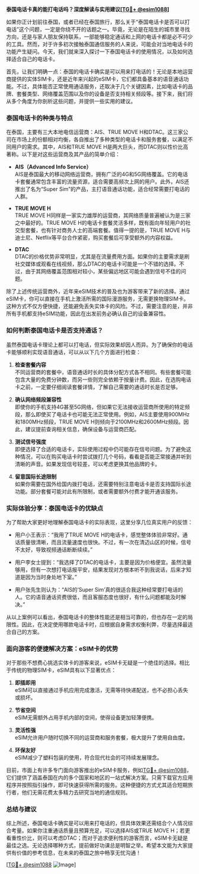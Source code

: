 **泰国电话卡真的能打电话吗？深度解读与实用建议[[TG💪+ @esim1088](https://t.me/s/esim1088)]**

如果你正计划前往泰国，或者已经在泰国旅行，那么关于“泰国电话卡是否可以打电话”这个问题，一定是你绕不开的话题之一。毕竟，无论是在陌生的城市里寻找方向，还是与家人朋友保持联系，一部能够稳定通话和上网的电话卡都是必不可少的工具。然而，对于许多初次接触泰国通信服务的人来说，可能会对当地电话卡的功能产生疑问。今天，我们就来深入探讨一下泰国电话卡的使用情况，以及如何选择适合自己的电话卡。

首先，让我们明确一点：泰国的电话卡确实是可以用来打电话的！无论是本地运营商提供的实体SIM卡，还是近年来兴起的eSIM卡，它们都具备基本的语音通话功能。不过，具体能否正常使用通话服务，还取决于几个关键因素，比如电话卡的品牌、套餐类型、网络覆盖范围以及你的设备是否支持相关频段等。接下来，我们将从多个角度为你剖析这些问题，并提供一些实用的建议。

### 泰国电话卡的种类与特点

在泰国，主要有三大本地电信运营商：AIS、TRUE MOVE H和DTAC。这三家公司在市场上的份额相对均衡，各自推出了多种类型的电话卡和服务套餐，以满足不同用户的需求。其中，AIS和TRUE MOVE H是两大巨头，而DTAC则以性价比高著称。以下是对这些运营商及其产品的简单介绍：

- **AIS（Advanced Info Service）**  
  AIS是泰国最大的移动网络运营商，拥有广泛的4G和5G网络覆盖。它的电话卡套餐通常包含丰富的流量资源，适合需要高频次上网的用户。此外，AIS还推出了名为“Super Sim”的产品，主打语音通话功能，适合经常需要打电话的人群。
  
- **TRUE MOVE H**  
  TRUE MOVE H同样是一家实力雄厚的运营商，其网络质量普遍被认为是三家之中最好的。TRUE MOVE H的电话卡套餐灵活多样，既有面向年轻用户的社交型套餐，也有针对商务人士的高端套餐。值得一提的是，TRUE MOVE H与迪士尼、Netflix等平台合作紧密，购买套餐后可享受额外的内容权益。

- **DTAC**  
  DTAC的价格优势非常明显，尤其是在流量费用方面。如果你的主要需求是刷社交媒体或观看在线视频，那么DTAC的电话卡可能是一个不错的选择。不过，由于其网络覆盖范围相对较小，某些偏远地区可能会遇到信号不佳的问题。

除了上述传统运营商外，近年来eSIM技术的普及也为游客带来了新的选择。通过eSIM卡，你可以直接在手机上激活所需的国际漫游服务，无需更换物理SIM卡。这种方式不仅方便快捷，还能避免丢失实体卡的风险。不过，需要注意的是，并非所有手机都支持eSIM功能，因此在出发前务必确认自己的设备兼容性。

### 如何判断泰国电话卡是否支持通话？

虽然泰国电话卡理论上都可以打电话，但实际效果却因人而异。为了确保你的电话卡能够顺利实现语音通话，可以从以下几个方面进行检查：

1. **检查套餐内容**  
   不同运营商的套餐中，语音通话时长的具体分配方式各不相同。有些套餐可能包含大量的免费分钟数，而另一些则完全依赖于按量计费。因此，在选购电话卡之前，一定要仔细阅读套餐详情，了解自己需要的通话时长是否足够。

2. **确认网络频段兼容性**  
   即使你的手机支持4G甚至5G网络，但如果它无法接收运营商所使用的特定频段，那么即使买了电话卡也可能无法正常使用。例如，AIS主要使用900MHz和1800MHz频段，TRUE MOVE H则倾向于2100MHz和2600MHz频段。因此，建议提前查询相关信息，确保设备与运营商匹配。

3. **测试信号强度**  
   即便选择了合适的电话卡，实际使用过程中仍可能存在信号问题。为了避免这种情况，可以在购买电话卡时尝试拨打几个号码，看看是否能正常接通并听到清晰的声音。如果发现信号较差，可以考虑更换其他品牌的卡。

4. **留意国际长途限制**  
   如果你需要在国外给国内拨打电话，还需要特别注意电话卡是否支持国际长途功能。部分套餐可能对此有所限制，或者需要额外付费才能开通该服务。

### 实际体验分享：泰国电话卡的优缺点

为了帮助大家更好地理解泰国电话卡的实际表现，这里分享几位真实用户的反馈：

- 用户小王表示：“我用了TRUE MOVE H的电话卡，感觉整体体验非常好。通话质量很清晰，而且流量速度也很快。不过，有一次在清迈山区的时候，信号不太好，导致视频通话断断续续。”

- 用户李女士提到：“我选择了DTAC的电话卡，主要是因为价格便宜。虽然流量够用，但有一次想打电话报平安，结果发现对方根本听不到我说话，后来才知道是因为当时身处地下室。”

- 用户张先生则认为：“AIS的‘Super Sim’真的很适合我这种经常要打电话的人。它的语音通话资费很低，而且客服态度也很好，有什么问题都能及时解决。”

从以上案例可以看出，泰国电话卡的整体性能还是相当可靠的，但也存在一定的局限性。因此，在决定使用哪款电话卡时，应根据自身需求权衡利弊，尽量选择最适合自己的方案。

### 面向游客的便捷解决方案：eSIM卡的优势

对于那些不想费心挑选实体卡的游客来说，eSIM卡无疑是一个绝佳的选择。相比于传统的物理SIM卡，eSIM具有以下显著优点：

1. **即插即用**  
   eSIM可以直接通过手机应用完成激活，无需等待快递配送，也不必担心丢失或损坏。

2. **节省空间**  
   eSIM无需额外占用手机内部的空间，使得设备更加轻薄便携。

3. **灵活性强**  
   eSIM允许用户随时切换不同的运营商和服务套餐，极大提升了使用自由度。

4. **环保友好**  
   eSIM减少了塑料包装的使用，符合现代社会的可持续发展理念。

目前，市面上有许多专门面向游客推出的eSIM卡服务，例如[TG💪+ @esim1088](https://t.me/s/esim1088)，它们提供了涵盖泰国在内的多个国家和地区的一站式解决方案。只需下载官方应用程序并按照指引操作，即可快速获得所需的服务。这种便捷的方式尤其适合短期旅行者，他们无需花费太多精力去研究当地的通信规则。

### 总结与建议

综上所述，泰国电话卡确实是可以用来打电话的，但具体效果还需结合个人情况综合考量。如果你注重通话质量且预算充足，可以选择AIS或TRUE MOVE H；若更看重性价比，则可以考虑DTAC；而对于追求便利性的游客而言，eSIM卡无疑是最佳之选。无论选择哪种方式，提前做好功课总是明智之举。希望本文能为大家提供有价值的参考信息，在未来的泰国之旅中畅享无忧沟通！

[[TG💪+ @esim1088](https://t.me/s/esim1088) ![Image](https://i.postimg.cc/4NQfJmqS/Snipaste-2025-05-13-00-14-12.png)]